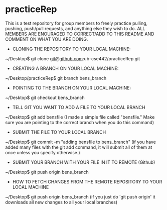 # practiceRep
This is a test repository for group members to freely practice pulling, pushing, push/pull requests, and anything else they wish to do.
ALL MEMBERS ARE ENOURAGED TO CORRECT/ADD TO THIS README AND COMMENT ON WHAT YOU ARE DOING.

- CLONING THE REPOSITORY TO YOUR LOCAL MACHINE:

 ~/Desktop$ git clone git@github.com:ub-cse442/practiceRep.git

- CREATING A BRANCH ON YOUR LOCAL MACHINE:

~/Desktop/practiceRep$ git branch bens_branch

- POINTING TO THE BRANCH ON YOUR LOCAL MACHINE:
 
~/Desktop$ git checkout bens_branch 

- TELL GIT YOU WANT TO ADD A FILE TO YOUR LOCAL BRANCH 

~/Desktop$ git add bensfile
(I made a simple file called "bensfile." Make sure you are pointing to the correct branch when you do this command)

- SUBMIT THE FILE TO YOUR LOCAL BRANCH

 ~/Desktop$ git commit -m "adding bensfile to bens_branch"
(if you have added many files with the git add <file> command, it will submit all of them at once unless you specify otherwise.)

- SUBMIT YOUR BRANCH WITH YOUR FILE IN IT TO REMOTE (Github)

 ~/Desktop$ git push origin bens_branch
 
- HOW TO FETCH CHANGES FROM THE REMOTE REPOSITORY TO YOUR LOCAL MACHINE
 
 ~/Desktop$ git push origin bens_branch
  (if you just do 'git push origin' it downloads all new changes to all your local branches)

 

